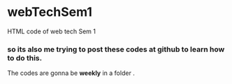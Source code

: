# webTechSem1
HTML code of web tech Sem 1 

### so its also me trying to post these codes at github to learn how to do this. 


The codes are gonna be <b>weekly</b> in a folder . 
